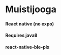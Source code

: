 # Muistijooga
<h4>React native (no expo)</h4>
<h4>Requires java8</h4>
<h4>react-native-ble-plx</h4>
